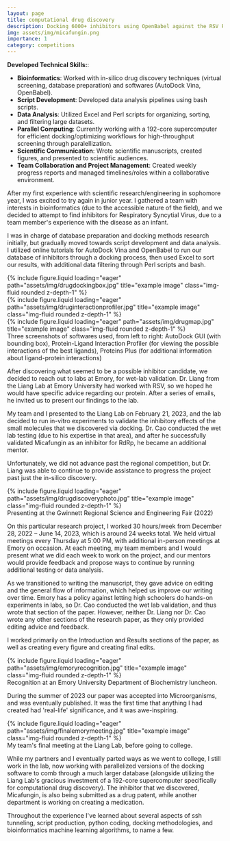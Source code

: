```yaml
---
layout: page
title: computational drug discovery
description: Docking 6000+ inhibitors using OpenBabel against the RSV RdRp Polymerase (2022 Gwinnett Science and Engineering Fair)
img: assets/img/micafungin.png
importance: 1
category: competitions
---
```


**Developed Technical Skills:**:
- **Bioinformatics**: Worked with in-silico drug discovery techniques (virtual screening, database preparation) and softwares (AutoDock Vina, OpenBabel).
- **Script Development**: Developed data analysis pipelines using bash scripts.
- **Data Analysis**: Utilized Excel and Perl scripts for organizing, sorting, and filtering large datasets.
- **Parallel Computing**: Currently working with a 192-core supercomputer for efficient docking/optimizing workflows for high-throughput screening through paralellization.
- **Scientific Communication**: Wrote scientific manuscripts, created figures, and presented to scientific audiences.
- **Team Collaboration and Project Management**: Created weekly progress reports and managed timelines/roles within a collaborative environment.

After my first experience with scientific research/engineering in sophomore year, I was excited to try again in junior year. I gathered a team with interests in bioinformatics (due to the accessible nature of the field), and we decided to attempt to find inhibitors for Respiratory Syncytial Virus, due to a team member's experience with the disease as an infant.

I was in charge of database preparation and docking methods research initially, but gradually moved towards script development and data analysis. I utilized online tutorials for AutoDock Vina and OpenBabel to run our database of inhibitors through a docking process, then used Excel to sort our results, with additional data filtering through Perl scripts and bash.

<div class="row">
    <div class="col-sm mt-3 mt-md-0">
        {% include figure.liquid loading="eager" path="assets/img/drugdockingbox.jpg" title="example image" class="img-fluid rounded z-depth-1" %}
    </div>
    <div class="col-sm mt-3 mt-md-0">
        {% include figure.liquid loading="eager" path="assets/img/druginteractionprofiler.jpg" title="example image" class="img-fluid rounded z-depth-1" %}
    </div>
    <div class="col-sm mt-3 mt-md-0">
        {% include figure.liquid loading="eager" path="assets/img/drugmap.jpg" title="example image" class="img-fluid rounded z-depth-1" %}
    </div>
</div>
<div class="caption">
    Three screenshots of softwares used, from left to right: AutoDock GUI (with bounding box), Protein-Ligand Interaction Profiler (for viewing the possible interactions of the best ligands), Proteins Plus (for additional information about ligand-protein interactions)
</div>

After discovering what seemed to be a possible inhibitor candidate, we decided to reach out to labs at Emory, for wet-lab validation. Dr. Liang from the Liang Lab at Emory University had worked with RSV, so we hoped he would have specific advice regarding our protein. After a series of emails, he invited us to present our findings to the lab. 

My team and I presented to the Liang Lab on February 21, 2023, and the lab decided to run in-vitro experiments to validate the inhibitory effects of the small molecules that we discovered via docking. Dr. Cao conducted the wet lab testing (due to his expertise in that area), and after he successfully validated Micafungin as an inhibitor for RdRp, he became an additional mentor. 

Unfortunately, we did not advance past the regional competition, but Dr. Liang was able to continue to provide assistance to progress the project past just the in-silico discovery.

<div class="row">
    <div class="col-sm mt-3 mt-md-0">
        {% include figure.liquid loading="eager" path="assets/img/drugdiscoveryphoto.jpg" title="example image" class="img-fluid rounded z-depth-1" %}
    </div>
</div>
<div class="caption">
    Presenting at the Gwinnett Regional Science and Engineering Fair (2022)
</div>

On this particular research project, I worked 30 hours/week from December 28, 2022 – June 14, 2023, which is around 24 weeks total. We held virtual meetings every Thursday at 5:00 PM, with additional in-person meetings at Emory on occasion. At each meeting, my team members and I would present what we did each week to work on the project, and our mentors would provide feedback and propose ways to continue by running additional testing or data analysis. 

As we transitioned to writing the manuscript, they gave advice on editing and the general flow of information, which helped us improve our writing over time. Emory has a policy against letting high schoolers do hands-on experiments in labs, so Dr. Cao conducted the wet lab validation, and thus wrote that section of the paper. However, neither Dr. Liang nor Dr. Cao wrote any other sections of the research paper, as they only provided editing advice and feedback.

I worked primarily on the Introduction and Results sections of the paper, as well as creating every figure and creating final edits.

<div class="row">
    <div class="col-sm mt-3 mt-md-0">
        {% include figure.liquid loading="eager" path="assets/img/emoryrecognition.jpg" title="example image" class="img-fluid rounded z-depth-1" %}
    </div>
</div>
<div class="caption">
    Recognition at an Emory University Department of Biochemistry luncheon.
</div>

During the summer of 2023 our paper was accepted into Microorganisms, and was eventually published. It was the first time that anything I had created had 'real-life' significance, and it was awe-inspiring.

<div class = "row">
    <div class="col-sm mt-3 mt-md-0">
        {% include figure.liquid loading="eager" path="assets/img/finalemorymeeting.jpg" title="example image" class="img-fluid rounded z-depth-1" %}
    </div>
</div>
<div class="caption">
    My team's final meeting at the Liang Lab, before going to college.
</div>

While my partners and I eventually parted ways as we went to college, I still work in the lab, now working with parallelized versions of the docking software to comb through a much larger database (alongside utilizing the Liang Lab's gracious investment of a 192-core supercomputer specifically for computational drug discovery). The inhibitor that we discovered, Micafungin, is also being submitted as a drug patent, while another department is working on creating a medication.

Throughout the experience I've learned about several aspects of ssh tunneling, script production, python coding, docking methodologies, and bioinformatics machine learning algorithms, to name a few.